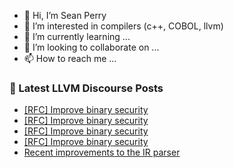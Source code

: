 - 👋 Hi, I’m Sean Perry
- 👀 I’m interested in compilers (c++, COBOL, llvm)
- 🌱 I’m currently learning ...
- 💞️ I’m looking to collaborate on ...
- 📫 How to reach me ...

<!---
s66perry/s66perry is a ✨ special ✨ repository because its `README.md` (this file) appears on your GitHub profile.
You can click the Preview link to take a look at your changes.
--->
### 📕 Latest LLVM Discourse Posts

<!-- DISCOURSE-LLVM:START -->
- [[RFC] Improve binary security](https://discourse.llvm.org/t/rfc-improve-binary-security/78121?page=2#post_28)
- [[RFC] Improve binary security](https://discourse.llvm.org/t/rfc-improve-binary-security/78121?page=2#post_27)
- [[RFC] Improve binary security](https://discourse.llvm.org/t/rfc-improve-binary-security/78121?page=2#post_26)
- [[RFC] Improve binary security](https://discourse.llvm.org/t/rfc-improve-binary-security/78121?page=2#post_25)
- [Recent improvements to the IR parser](https://discourse.llvm.org/t/recent-improvements-to-the-ir-parser/77366#post_10)
<!-- DISCOURSE-LLVM:END -->
